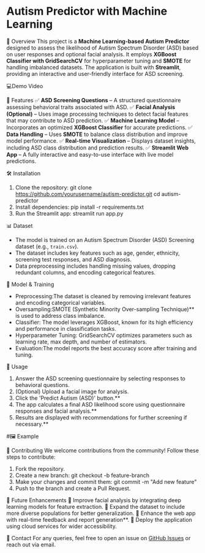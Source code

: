 # Autism Predictor with Machine Learning


🚀 Overview
This project is a **Machine Learning-based Autism Predictor** designed to assess the likelihood of Autism Spectrum Disorder (ASD) based on user responses and optional facial analysis. It employs **XGBoost Classifier with GridSearchCV** for hyperparameter tuning and **SMOTE** for handling imbalanced datasets. The application is built with **Streamlit**, providing an interactive and user-friendly interface for ASD screening.

💻Demo Video


 🌟 Features
✅ **ASD Screening Questions** – A structured questionnaire assessing behavioral traits associated with ASD.
✅ **Facial Analysis (Optional)** – Uses image processing techniques to detect facial features that may contribute to ASD prediction.
✅ **Machine Learning Model** – Incorporates an optimized **XGBoost Classifier** for accurate predictions.
✅ **Data Handling** – Uses **SMOTE** to balance class distribution and improve model performance.
✅ **Real-time Visualization** – Displays dataset insights, including ASD class distribution and prediction results.
✅ **Streamlit Web App** – A fully interactive and easy-to-use interface with live model predictions.

🛠️ Installation
1. Clone the repository:
   git clone https://github.com/yourusername/autism-predictor.git
   cd autism-predictor
2. Install dependencies:
   pip install -r requirements.txt
3. Run the Streamlit app:
   streamlit run app.py

 📊 Dataset
- The model is trained on an Autism Spectrum Disorder (ASD) Screening dataset (e.g., `train.csv`).
- The dataset includes key features such as age, gender, ethnicity, screening test responses, and ASD diagnosis.
- Data preprocessing includes handling missing values, dropping redundant columns, and encoding categorical features.

 🧠 Model & Training
- Preprocessing:The dataset is cleaned by removing irrelevant features and encoding categorical variables.
- Oversampling:SMOTE (Synthetic Minority Over-sampling Technique)** is used to address class imbalance.
- Classifier: The model leverages XGBoost, known for its high efficiency and performance in classification tasks.
- Hyperparameter Tuning: GridSearchCV optimizes parameters such as learning rate, max depth, and number of estimators.
- Evaluation:The model reports the best accuracy score after training and tuning.

🎯 Usage
1. Answer the ASD screening questionnaire by selecting responses to behavioral questions.
2. (Optional) Upload a facial image for analysis.
3. Click the 'Predict Autism (ASD)' button.**
4. The app calculates a final ASD likelihood score using questionnaire responses and facial analysis.**
5. Results are displayed with recommendations for further screening if necessary.**

#🖼️ Example


 🤝 Contributing
We welcome contributions from the community! Follow these steps to contribute:
1. Fork the repository.
2. Create a new branch:
   git checkout -b feature-branch
3. Make your changes and commit them:
   git commit -m "Add new feature"
4. Push to the branch and create a Pull Request.

 🚀 Future Enhancements
🔹 Improve facial analysis by integrating deep learning models for feature extraction.
🔹 Expand the dataset to include more diverse populations for better generalization.
🔹 Enhance the web app with real-time feedback and report generation**.
🔹 Deploy the application using cloud services for wider accessibility.

 📧 Contact
For any queries, feel free to open an issue on [GitHub Issues](https://github.com/yourusername/autism-predictor/issues) or reach out via email.

